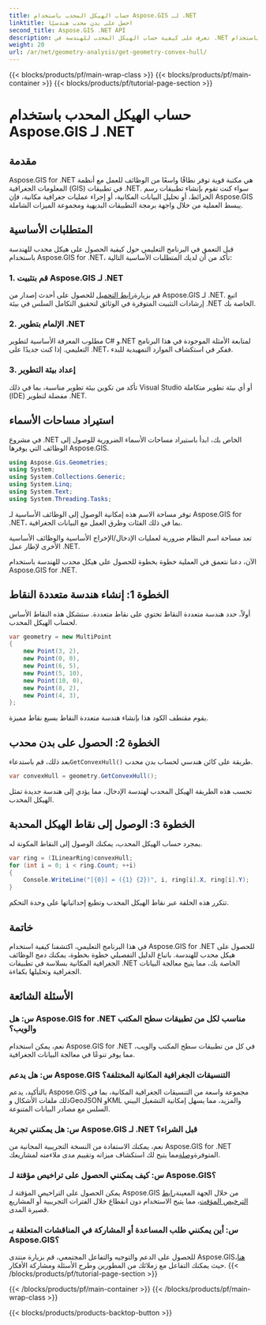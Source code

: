 ```yaml
---
title: حساب الهيكل المحدب باستخدام Aspose.GIS لـ .NET
linktitle: احصل على بدن محدب هندسيًا
second_title: Aspose.GIS .NET API
description: تعرف على كيفية حساب الهيكل المحدب للهندسة في .NET باستخدام Aspose.GIS. برنامج تعليمي شامل مع أمثلة التعليمات البرمجية والأسئلة الشائعة.
weight: 20
url: /ar/net/geometry-analysis/get-geometry-convex-hull/
---
```


{{< blocks/products/pf/main-wrap-class >}}
{{< blocks/products/pf/main-container >}}
{{< blocks/products/pf/tutorial-page-section >}}

# حساب الهيكل المحدب باستخدام Aspose.GIS لـ .NET

## مقدمة
Aspose.GIS for .NET هي مكتبة قوية توفر نطاقًا واسعًا من الوظائف للعمل مع أنظمة المعلومات الجغرافية (GIS) في تطبيقات .NET. سواء كنت تقوم بإنشاء تطبيقات رسم الخرائط، أو تحليل البيانات المكانية، أو إجراء عمليات جغرافية مكانية، فإن Aspose.GIS يبسط العملية من خلال واجهة برمجة التطبيقات البديهية ومجموعة الميزات الشاملة.
## المتطلبات الأساسية
قبل التعمق في البرنامج التعليمي حول كيفية الحصول على هيكل محدب للهندسة باستخدام Aspose.GIS for .NET، تأكد من أن لديك المتطلبات الأساسية التالية:
### 1. قم بتثبيت Aspose.GIS لـ .NET
 قم بزيارة[رابط التحميل](https://releases.aspose.com/gis/net/) للحصول على أحدث إصدار من Aspose.GIS لـ .NET. اتبع إرشادات التثبيت المتوفرة في الوثائق لتحقيق التكامل السلس في بيئة .NET الخاصة بك.
### 2. الإلمام بتطوير .NET
مطلوب المعرفة الأساسية لتطوير C# و.NET لمتابعة الأمثلة الموجودة في هذا البرنامج التعليمي. إذا كنت جديدًا على .NET، ففكر في استكشاف الموارد التمهيدية للبدء.
### 3. إعداد بيئة التطوير
تأكد من تكوين بيئة تطوير مناسبة، بما في ذلك Visual Studio أو أي بيئة تطوير متكاملة (IDE) مفضلة لتطوير .NET.

## استيراد مساحات الأسماء
في مشروع .NET الخاص بك، ابدأ باستيراد مساحات الأسماء الضرورية للوصول إلى الوظائف التي يوفرها Aspose.GIS.

```csharp
using Aspose.Gis.Geometries;
using System;
using System.Collections.Generic;
using System.Linq;
using System.Text;
using System.Threading.Tasks;
```
توفر مساحة الاسم هذه إمكانية الوصول إلى الوظائف الأساسية لـ Aspose.GIS for .NET، بما في ذلك الفئات وطرق العمل مع البيانات الجغرافية.

تعد مساحة اسم النظام ضرورية لعمليات الإدخال/الإخراج الأساسية والوظائف الأساسية الأخرى لإطار عمل .NET.

الآن، دعنا نتعمق في العملية خطوة بخطوة للحصول على هيكل محدب للهندسة باستخدام Aspose.GIS for .NET.
## الخطوة 1: إنشاء هندسة متعددة النقاط
أولاً، حدد هندسة متعددة النقاط تحتوي على نقاط متعددة. ستشكل هذه النقاط الأساس لحساب الهيكل المحدب.
```csharp
var geometry = new MultiPoint
{
    new Point(3, 2),
    new Point(0, 0),
    new Point(6, 5),
    new Point(5, 10),
    new Point(10, 0),
    new Point(8, 2),
    new Point(4, 3),
};
```
يقوم مقتطف الكود هذا بإنشاء هندسة متعددة النقاط بسبع نقاط مميزة.
## الخطوة 2: الحصول على بدن محدب
 بعد ذلك، قم باستدعاء`GetConvexHull()` طريقة على كائن هندسي لحساب بدن محدب.
```csharp
var convexHull = geometry.GetConvexHull();
```
تحسب هذه الطريقة الهيكل المحدب لهندسة الإدخال، مما يؤدي إلى هندسة جديدة تمثل الهيكل المحدب.
## الخطوة 3: الوصول إلى نقاط الهيكل المحدبة
بمجرد حساب الهيكل المحدب، يمكنك الوصول إلى النقاط المكونة له.
```csharp
var ring = (ILinearRing)convexHull;
for (int i = 0; i < ring.Count; ++i)
{
    Console.WriteLine("[{0}] = ({1} {2})", i, ring[i].X, ring[i].Y);
}
```
تتكرر هذه الحلقة عبر نقاط الهيكل المحدب وتطبع إحداثياتها على وحدة التحكم.

## خاتمة
في هذا البرنامج التعليمي، اكتشفنا كيفية استخدام Aspose.GIS for .NET للحصول على هيكل محدب للهندسة. باتباع الدليل التفصيلي خطوة بخطوة، يمكنك دمج الوظائف الجغرافية المكانية بسلاسة في تطبيقات .NET الخاصة بك، مما يتيح معالجة البيانات الجغرافية وتحليلها بكفاءة.
## الأسئلة الشائعة
### س: هل Aspose.GIS for .NET مناسب لكل من تطبيقات سطح المكتب والويب؟
نعم، يمكن استخدام Aspose.GIS for .NET في كل من تطبيقات سطح المكتب والويب، مما يوفر تنوعًا في معالجة البيانات الجغرافية.
### س: هل يدعم Aspose.GIS التنسيقات الجغرافية المكانية المختلفة؟
بالتأكيد، يدعم Aspose.GIS مجموعة واسعة من التنسيقات الجغرافية المكانية، بما في ذلك ملفات الأشكال وGeoJSON وKML والمزيد، مما يسهل إمكانية التشغيل البيني السلس مع مصادر البيانات المتنوعة.
### س: هل يمكنني تجربة Aspose.GIS لـ .NET قبل الشراء؟
 نعم، يمكنك الاستفادة من النسخة التجريبية المجانية من Aspose.GIS for .NET المتوفرة[وصلة](https://releases.aspose.com/)مما يتيح لك استكشاف ميزاته وتقييم مدى ملاءمته لمشاريعك.
### س: كيف يمكنني الحصول على تراخيص مؤقتة لـ Aspose.GIS؟
 يمكن الحصول على التراخيص المؤقتة لـ Aspose.GIS من خلال الجهة المعينة[رابط الترخيص المؤقت](https://purchase.aspose.com/temporary-license/)، مما يتيح الاستخدام دون انقطاع خلال الفترات التجريبية أو المشاريع قصيرة المدى.
### س: أين يمكنني طلب المساعدة أو المشاركة في المناقشات المتعلقة بـ Aspose.GIS؟
للحصول على الدعم والتوجيه والتفاعل المجتمعي، قم بزيارة منتدى Aspose.GIS[هنا](https://forum.aspose.com/c/gis/33)، حيث يمكنك التفاعل مع زملائك من المطورين وطرح الأسئلة ومشاركة الأفكار.
{{< /blocks/products/pf/tutorial-page-section >}}

{{< /blocks/products/pf/main-container >}}
{{< /blocks/products/pf/main-wrap-class >}}

{{< blocks/products/products-backtop-button >}}
